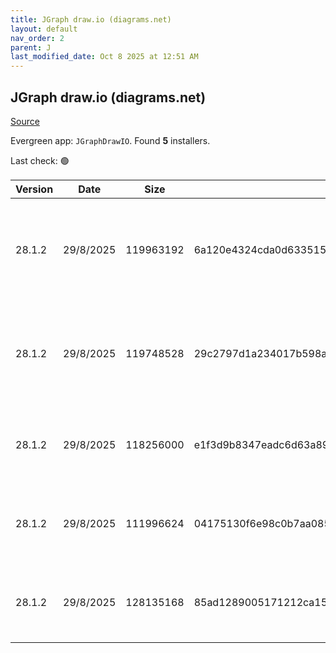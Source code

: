```yaml
---
title: JGraph draw.io (diagrams.net)
layout: default
nav_order: 2
parent: J
last_modified_date: Oct 8 2025 at 12:51 AM
---
```


## JGraph draw.io (diagrams.net)

[Source](https://www.drawio.com)

Evergreen app: `JGraphDrawIO`. Found **5** installers.

Last check: 🟢

| Version | Date      | Size      | Sha256                                                           | Architecture | InstallerType | Type | URI                                                                                                                                                                                                                                              |
| ------- | --------- | --------- | ---------------------------------------------------------------- | ------------ | ------------- | ---- | ------------------------------------------------------------------------------------------------------------------------------------------------------------------------------------------------------------------------------------------------ |
| 28.1.2  | 29/8/2025 | 119963192 | 6a120e4324cda0d633515648ae2622db4c7630845562f812f8f011af582a2769 | ARM64        | Default       | exe  | [https://github.com/jgraph/drawio-desktop/releases/download/v28.1.2/draw.io-arm64-28.1.2-windows-arm64-installer.exe](https://github.com/jgraph/drawio-desktop/releases/download/v28.1.2/draw.io-arm64-28.1.2-windows-arm64-installer.exe)       |
| 28.1.2  | 29/8/2025 | 119748528 | 29c2797d1a234017b598ae6b1a12629c9361a76afaaa1301c71839753f773c2e | ARM64        | Portable      | exe  | [https://github.com/jgraph/drawio-desktop/releases/download/v28.1.2/draw.io-arm64-28.1.2-windows-arm64-no-installer.exe](https://github.com/jgraph/drawio-desktop/releases/download/v28.1.2/draw.io-arm64-28.1.2-windows-arm64-no-installer.exe) |
| 28.1.2  | 29/8/2025 | 118256000 | e1f3d9b8347eadc6d63a89422cd9a65b8f95b1584c2482294e88d1fc8ca21802 | x86          | Default       | exe  | [https://github.com/jgraph/drawio-desktop/releases/download/v28.1.2/draw.io-28.1.2-windows-installer.exe](https://github.com/jgraph/drawio-desktop/releases/download/v28.1.2/draw.io-28.1.2-windows-installer.exe)                               |
| 28.1.2  | 29/8/2025 | 111996624 | 04175130f6e98c0b7aa085aad4b8fc77be8faa9214b95817b08169e16892099c | x86          | Default       | exe  | [https://github.com/jgraph/drawio-desktop/releases/download/v28.1.2/draw.io-ia32-28.1.2-windows-32bit-installer.exe](https://github.com/jgraph/drawio-desktop/releases/download/v28.1.2/draw.io-ia32-28.1.2-windows-32bit-installer.exe)         |
| 28.1.2  | 29/8/2025 | 128135168 | 85ad1289005171212ca15f064abecc3ef408b1555b6991c1bc7cd1ec452272d9 | x86          | Default       | msi  | [https://github.com/jgraph/drawio-desktop/releases/download/v28.1.2/draw.io-28.1.2.msi](https://github.com/jgraph/drawio-desktop/releases/download/v28.1.2/draw.io-28.1.2.msi)                                                                   |
